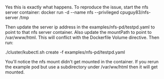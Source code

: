 Yes this is exactly what happens. To reproduce the issue, start the nfs server container:
docker run -d --name nfs --privileged cpuguy83/nfs-server /tmp

Then update the server ip address in the examples/nfs-pd/testpd.yaml to point to that nfs server container. Also update the mountPath to point to /var/www/html. This will conflict with the Dockerfile Volume directive. Then run:

./cluster/kubectl.sh create -f examples/nfs-pd/testpd.yaml

You'll notice the nfs mount didn't get mounted in the container. If you rerun the example pod but use a subdirectory under /var/ww/html then it will get mounted.
